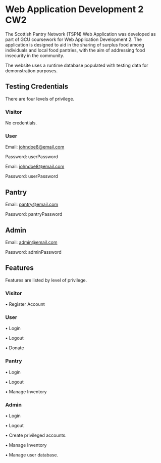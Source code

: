 # Web Application Development 2 CW2

The Scottish Pantry Network (TSPN) Web Application was developed as part of GCU coursework for Web Application Development 2. The application is designed to aid in the sharing of surplus food among individuals and local food pantries, with the aim of addressing food insecurity in the community.

The website uses a runtime database populated with testing data for demonstration purposes.




## Testing Credentials
There are four levels of privilege.

### Visitor
No credentials.


### User
Email: johndoe8@email.com

Password: userPassword

Email: johndoe8@email.com

Password: userPassword

## Pantry
Email: pantry@email.com

Password: pantryPassword

## Admin
Email: admin@email.com

Password: adminPassword


## Features
Features are listed by level of privilege.

### Visitor 
•	Register Account
### User
•	Login

•	Logout

•	Donate
### Pantry
•	Login

•	Logout

•	Manage Inventory
### Admin
•	Login

•	Logout

•	Create privileged accounts.

•	Manage Inventory

•	Manage user database.
